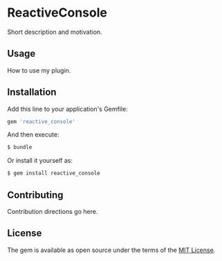 # ReactiveConsole
Short description and motivation.

## Usage
How to use my plugin.

## Installation
Add this line to your application's Gemfile:

```ruby
gem 'reactive_console'
```

And then execute:
```bash
$ bundle
```

Or install it yourself as:
```bash
$ gem install reactive_console
```

## Contributing
Contribution directions go here.

## License
The gem is available as open source under the terms of the [MIT License](https://opensource.org/licenses/MIT).
